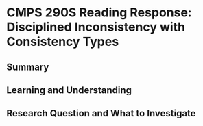 # CMPS 290S Reading Response: Disciplined Inconsistency with Consistency Types

## Summary


## Learning and Understanding


## Research Question and What to Investigate

